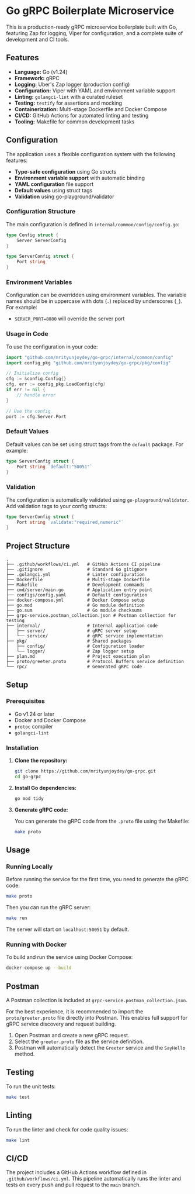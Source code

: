 # Go gRPC Boilerplate Microservice

This is a production-ready gRPC microservice boilerplate built with Go, featuring Zap for logging, Viper for configuration, and a complete suite of development and CI tools.

## Features

- **Language:** Go (v1.24)
- **Framework:** gRPC
- **Logging:** Uber's Zap logger (production config)
- **Configuration:** Viper with YAML and environment variable support
- **Linting:** `golangci-lint` with a curated ruleset
- **Testing:** `testify` for assertions and mocking
- **Containerization:** Multi-stage Dockerfile and Docker Compose
- **CI/CD:** GitHub Actions for automated linting and testing
- **Tooling:** Makefile for common development tasks

## Configuration

The application uses a flexible configuration system with the following features:

- **Type-safe configuration** using Go structs
- **Environment variable support** with automatic binding
- **YAML configuration** file support
- **Default values** using struct tags
- **Validation** using go-playground/validator

### Configuration Structure

The main configuration is defined in `internal/common/config/config.go`:

```go
type Config struct {
    Server ServerConfig
}

type ServerConfig struct {
    Port string
}
```

### Environment Variables

Configuration can be overridden using environment variables. The variable names should be in uppercase with dots (`.`) replaced by underscores (`_`). For example:

- `SERVER_PORT=8080` will override the server port

### Usage in Code

To use the configuration in your code:

```go
import "github.com/mrityunjoydey/go-grpc/internal/common/config"
import config_pkg "github.com/mrityunjoydey/go-grpc/pkg/config"

// Initialize config
cfg := &config.Config{}
cfg, err := config_pkg.LoadConfig(cfg)
if err != nil {
    // handle error
}

// Use the config
port := cfg.Server.Port
```

### Default Values

Default values can be set using struct tags from the `default` package. For example:

```go
type ServerConfig struct {
    Port string `default:"50051"`
}
```

### Validation

The configuration is automatically validated using `go-playground/validator`. Add validation tags to your config structs:

```go
type ServerConfig struct {
    Port string `validate:"required,numeric"`
}
```

## Project Structure

```
.
├── .github/workflows/ci.yml   # GitHub Actions CI pipeline
├── .gitignore                 # Standard Go gitignore
├── .golangci.yml              # Linter configuration
├── Dockerfile                 # Multi-stage Dockerfile
├── Makefile                   # Development commands
├── cmd/server/main.go         # Application entry point
├── configs/config.yaml        # Default configuration
├── docker-compose.yml         # Docker Compose setup
├── go.mod                     # Go module definition
├── go.sum                     # Go module checksums
├── grpc-service.postman_collection.json # Postman collection for testing
├── internal/                  # Internal application code
│   ├── server/                # gRPC server setup
│   └── service/               # gRPC service implementation
├── pkg/                       # Shared packages
│   ├── config/                # Configuration loader
│   └── logger/                # Zap logger setup
├── plan.md                    # Project execution plan
├── proto/greeter.proto        # Protocol Buffers service definition
└── rpc/                       # Generated gRPC code
```

## Setup

### Prerequisites

- Go v1.24 or later
- Docker and Docker Compose
- `protoc` compiler
- `golangci-lint`

### Installation

1.  **Clone the repository:**

    ```sh
    git clone https://github.com/mrityunjoydey/go-grpc.git
    cd go-grpc
    ```

2.  **Install Go dependencies:**

    ```sh
    go mod tidy
    ```

3.  **Generate gRPC code:**

    You can generate the gRPC code from the `.proto` file using the Makefile:

    ```sh
    make proto
    ```

## Usage

### Running Locally

Before running the service for the first time, you need to generate the gRPC code:

```sh
make proto
```

Then you can run the gRPC server:

```sh
make run
```

The server will start on `localhost:50051` by default.

### Running with Docker

To build and run the service using Docker Compose:

```sh
docker-compose up --build
```

## Postman

A Postman collection is included at `grpc-service.postman_collection.json`.

For the best experience, it is recommended to import the `proto/greeter.proto` file directly into Postman. This enables full support for gRPC service discovery and request building.

1.  Open Postman and create a new gRPC request.
2.  Select the `greeter.proto` file as the service definition.
3.  Postman will automatically detect the `Greeter` service and the `SayHello` method.

## Testing

To run the unit tests:

```sh
make test
```

## Linting

To run the linter and check for code quality issues:

```sh
make lint
```

## CI/CD

The project includes a GitHub Actions workflow defined in `.github/workflows/ci.yml`. This pipeline automatically runs the linter and tests on every push and pull request to the `main` branch.
